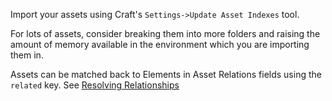 Import your assets using Craft's `Settings->Update Asset Indexes` tool.

For lots of assets, consider breaking them into more folders and raising the amount of memory available in the environment which you are importing them in.

Assets can be matched back to Elements in Asset Relations fields using the `related` key. See [Resolving Relationships]({entry:1567:url})